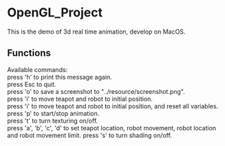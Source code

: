# OpenGL_Project
This is the demo of 3d real time animation, develop on MacOS.
## Functions
Available commands:  
press 'h' to print this message again.  
press Esc to quit.  
press 'o' to save a screenshot to "../resource/screenshot.png\".  
press 'i' to move teapot and robot to initial position.  
press 'i' to move teapot and robot to initial position, and reset all variables.  
press 'p' to start/stop animation.  
press 't' to turn texturing on/off.  
press 'a', 'b', 'c', 'd' to set teapot location, robot movement, robot location and robot movement limit. 
press 's' to turn shading on/off.  
